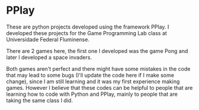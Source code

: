 # PPlay
These are python projects developed using the framework PPlay. I developed these projects for the Game Programming Lab class at Universidade Federal Fluminense.

There are 2 games here, the first one I developed was the game Pong and later I developed a space invaders.

Both games aren't perfect and there might have some mistakes in the code that may lead to some bugs (I'll update the code here if I make some change), since I am still learning and it was my first experience making games. However I believe that these codes can be helpful to people that are learning how to code with Python and PPlay, mainly to people that are taking the same class I did.
